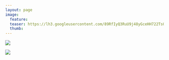 ```yaml
---
layout: page
image:
  feature:
  teaser: https://lh3.googleusercontent.com/89RfIyQ3RuU9j48yGceHH722TsORWQSw8LrLowiJdOs=w245
  thumb:
---
```


[![](https://lh3.googleusercontent.com/P6a69E6Jn1ITq4WLiWHhIPKzuA57ikZl7s71zxZDKKQ=w800)](https://lh3.googleusercontent.com/P6a69E6Jn1ITq4WLiWHhIPKzuA57ikZl7s71zxZDKKQ=s0)

[![](https://lh3.googleusercontent.com/GuVnF7G5yd4P4OKzL9rViiYtzgcfQQhhiK_X0z6oK6Y=w800)](https://lh3.googleusercontent.com/GuVnF7G5yd4P4OKzL9rViiYtzgcfQQhhiK_X0z6oK6Y=s0)
